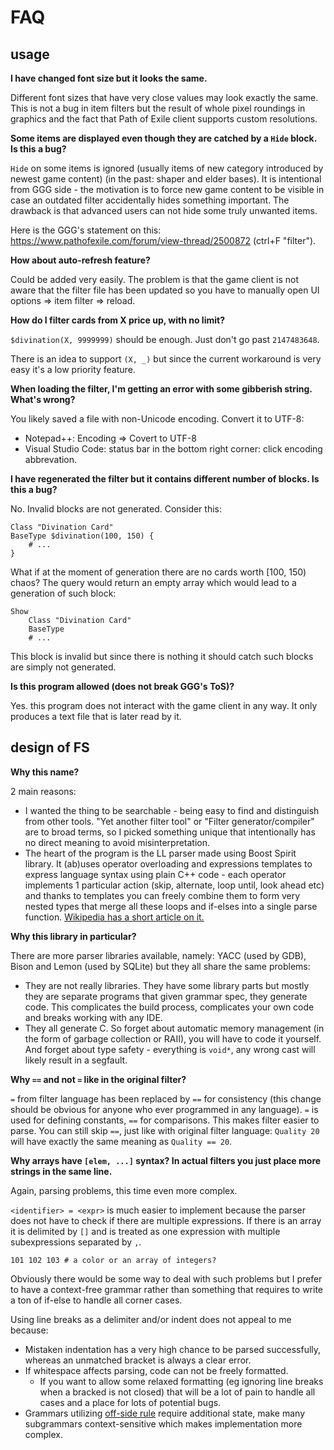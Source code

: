 # FAQ

## usage

**I have changed font size but it looks the same.**

Different font sizes that have very close values may look exactly the same. This is not a bug in item filters but the result of whole pixel roundings in graphics and the fact that Path of Exile client supports custom resolutions.

**Some items are displayed even though they are catched by a `Hide` block. Is this a bug?**

`Hide` on some items is ignored (usually items of new category introduced by newest game content) (in the past: shaper and elder bases). It is intentional from GGG side - the motivation is to force new game content to be visible in case an outdated filter accidentally hides something important. The drawback is that advanced users can not hide some truly unwanted items.

Here is the GGG's statement on this: https://www.pathofexile.com/forum/view-thread/2500872 (ctrl+F "filter").

**How about auto-refresh feature?**

Could be added very easily. The problem is that the game client is not aware that the filter file has been updated so you have to manually open UI options => item filter => reload.

**How do I filter cards from X price up, with no limit?**

`$divination(X, 9999999)` should be enough. Just don't go past `2147483648`.

There is an idea to support `(X, _)` but since the current workaround is very easy it's a low priority feature.

**When loading the filter, I'm getting an error with some gibberish string. What's wrong?**

You likely saved a file with non-Unicode encoding. Convert it to UTF-8:

- Notepad++: Encoding => Covert to UTF-8
- Visual Studio Code: status bar in the bottom right corner: click encoding abbrevation.

**I have regenerated the filter but it contains different number of blocks. Is this a bug?**

No. Invalid blocks are not generated. Consider this:

```
Class "Divination Card"
BaseType $divination(100, 150) {
	# ...
}
```

What if at the moment of generation there are no cards worth \[100, 150) chaos? The query would return an empty array which would lead to a generation of such block:

```
Show
	Class "Divination Card"
	BaseType
	# ...
```

This block is invalid but since there is nothing it should catch such blocks are simply not generated.

**Is this program allowed (does not break GGG's ToS)?**

Yes. this program does not interact with the game client in any way. It only produces a text file that is later read by it.

## design of FS

**Why this name?**

2 main reasons:

- I wanted the thing to be searchable - being easy to find and distinguish from other tools. "Yet another filter tool" or "Filter generator/compiler" are to broad terms, so I picked something unique that intentionally has no direct meaning to avoid misinterpretation.
- The heart of the program is the LL parser made using Boost Spirit library. It (ab)uses operator overloading and expressions templates to express language syntax using plain C++ code - each operator implements 1 particular action (skip, alternate, loop until, look ahead etc) and thanks to templates you can freely combine them to form very nested types that merge all these loops and if-elses into a single parse function. [Wikipedia has a short article on it.](https://en.wikipedia.org/wiki/Spirit_Parser_Framework)

**Why this library in particular?**

There are more parser libraries available, namely: YACC (used by GDB), Bison and Lemon (used by SQLite) but they all share the same problems:

- They are not really libraries. They have some library parts but mostly they are separate programs that given grammar spec, they generate code. This complicates the build process, complicates your own code and breaks working with any IDE.
- They all generate C. So forget about automatic memory management (in the form of garbage collection or RAII), you will have to code it yourself. And forget about type safety - everything is `void*`, any wrong cast will likely result in a segfault.

**Why `==` and not `=` like in the original filter?**

`=` from filter language has been replaced by `==` for consistency (this change should be obvious for anyone who ever programmed in any language). `=` is used for defining constants, `==` for comparisons. This makes filter easier to parse. You can still skip `==`, just like with original filter language: `Quality 20` will have exactly the same meaning as `Quality == 20`.

**Why arrays have `[elem, ...]` syntax? In actual filters you just place more strings in the same line.**

Again, parsing problems, this time even more complex.

`<identifier> = <expr>` is much easier to implement because the parser does not have to check if there are multiple expressions. If there is an array it is delimited by `[]` and is treated as one expression with multiple subexpressions separated by `,`.

```
101 102 103 # a color or an array of integers?
```

Obviously there would be some way to deal with such problems but I prefer to have a context-free grammar rather than something that requires to write a ton of if-else to handle all corner cases.

Using line breaks as a delimiter and/or indent does not appeal to me because:

- Mistaken indentation has a very high chance to be parsed successfully, whereas an unmatched bracket is always a clear error.
- If whitespace affects parsing, code can not be freely formatted.
  - If you want to allow some relaxed formatting (eg ignoring line breaks when a bracked is not closed) that will be a lot of pain to handle all cases and a place for lots of potential bugs.
- Grammars utilizing [off-side rule](https://en.wikipedia.org/wiki/Off-side_rule) require additional state, make many subgrammars context-sensitive which makes implementation more complex.

